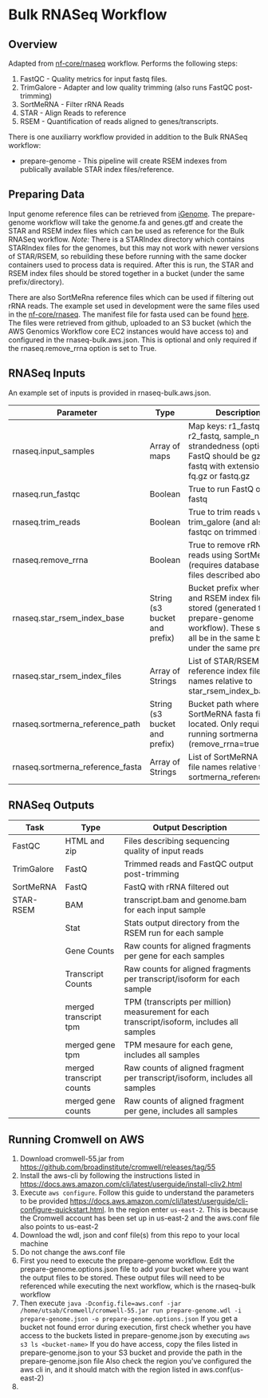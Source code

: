 # Bulk RNASeq Workflow

## Overview
Adapted from [nf-core/rnaseq](https://github.com/nf-core/rnaseq) workflow. Performs the following steps:
1. FastQC - Quality metrics for input fastq files.
2. TrimGalore - Adapter and low quality trimming (also runs FastQC post-trimming)
3. SortMeRNA - Filter rRNA Reads
4. STAR - Align Reads to reference
5. RSEM - Quantification of reads aligned to genes/transcripts.


There is one auxiliarry workflow provided in addition to the Bulk RNASeq workflow:
* prepare-genome - This pipeline will create RSEM indexes from publically available STAR index files/reference.

## Preparing Data
Input genome reference files can be retrieved from [iGenome](https://ewels.github.io/AWS-iGenomes/). The prepare-genome workflow will take the genome.fa and genes.gtf and create the STAR and RSEM index files which can be used as reference for the Bulk RNASeq workflow. *Note:* There is a STARIndex directory which contains STARIndex files for the genomes, but this may not work with newer versions of STAR/RSEM, so rebuilding these before running with the same docker containers used to process data is required. After this is run, the STAR and RSEM index files should be stored together in a bucket (under the same prefix/directory).

There are also SortMeRna reference files which can be used if filtering out rRNA reads. The example set used in development were the same files used in the [nf-core/rnaseq](https://github.com/nf-core/rnaseq). The manifest file for fasta used can be found [here](https://github.com/nf-core/rnaseq/blob/master/assets/rrna-db-defaults.txt). The files were retrieved from github, uploaded to an S3 bucket (which the AWS Genomics Workflow core EC2 instances would have access to) and configured in the rnaseq-bulk.aws.json. This is optional and only required if the rnaseq.remove_rrna option is set to True.

## RNASeq Inputs
An example set of inputs is provided in rnaseq-bulk.aws.json. 

| Parameter | Type | Description |
| --- | --- | --- |
| rnaseq.input_samples | Array of maps | Map keys: r1_fastq, r2_fastq, sample_name, strandedness (optional). FastQ should be gzipped fastq with extensions of fq.gz or fastq.gz |
| rnaseq.run_fastqc | Boolean | True to run FastQ on input fastq |
| rnaseq.trim_reads | Boolean | True to trim reads with trim_galore (and also fastqc on trimmed reads) |
| rnaseq.remove_rrna | Boolean | True to remove rRNA reads using SortMeRNA (requires database fasta files described above) |
| rnaseq.star_rsem_index_base | String (s3 bucket and prefix) | Bucket prefix where STAR and RSEM index files are stored (generated from prepare-genome workflow). These should all be in the same bucket, under the same prefix. |
| rnaseq.star_rsem_index_files | Array of Strings | List of STAR/RSEM reference index file names relative to star_rsem_index_base |
| rnaseq.sortmerna_reference_path | String (s3 bucket and prefix) | Bucket path where SortMeRNA fasta files are located. Only required if running sortmerna (remove_rrna=true) |
| rnaseq.sortmerna_reference_fasta | Array of Strings | List of SortMeRNA fasta file names relative to sortmerna_reference_path |

## RNASeq Outputs
| Task | Type | Output Description |
| --- | --- | --- |
| FastQC | HTML and zip | Files describing sequencing quality of input reads |
| TrimGalore | FastQ | Trimmed reads and FastQC output post-trimming |
| SortMeRNA | FastQ | FastQ with rRNA filtered out |
| STAR-RSEM | BAM | transcript.bam and genome.bam for each input sample|
| | Stat | Stats output directory from the RSEM run for each sample |
| | Gene Counts | Raw counts for aligned fragments per gene for each samples |
| | Transcript Counts | Raw counts for aligned fragments per transcript/isoform for each sample |
| | merged transcript tpm | TPM (transcripts per million) measurement for each transcript/isoform, includes all samples |
| | merged gene tpm | TPM mesaure for each gene, includes all samples |
| | merged transcript counts | Raw counts of aligned fragment per transcript/isoform, includes all samples |
| | merged gene counts | Raw counts of aligned fragment per gene, includes all samples |

## Running Cromwell on AWS
1. Download cromwell-55.jar from https://github.com/broadinstitute/cromwell/releases/tag/55
2. Install the aws-cli by following the instructions listed in https://docs.aws.amazon.com/cli/latest/userguide/install-cliv2.html
3. Execute ```aws configure```. Follow this guide to understand the parameters to be provided https://docs.aws.amazon.com/cli/latest/userguide/cli-configure-quickstart.html. In the region enter ```us-east-2```. This is because the Cromwell account has been set up in us-east-2 and the aws.conf file also points to us-east-2
4. Download the wdl, json and conf file(s) from this repo to your local machine
5. Do not change the aws.conf file
6. First you need to execute the prepare-genome workflow. Edit the prepare-genome.options.json file to add your bucket where you want the output files to be stored. These output files will need to be referenced while executing the next workflow, which is the rnaseq-bulk workflow
7. Then execute ```java -Dconfig.file=aws.conf -jar /home/utsab/Cromwell/cromwell-55.jar run prepare-genome.wdl -i prepare-genome.json -o prepare-genome.options.json```
   If you get a bucket not found error during execution, first check whether you have access to the buckets listed in prepare-genome.json by executing ```aws s3 ls <bucket-name>```
   If you do have access, copy the files listed in prepare-genome.json to your S3 bucket and provide the path in the prepare-genome.json file
   Also check the region you've configured the aws cli in, and it should match with the region listed in aws.conf(us-east-2)
8. 
